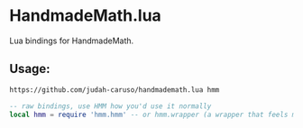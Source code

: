 # HandmadeMath.lua

Lua bindings for HandmadeMath.

## Usage:

```sh
https://github.com/judah-caruso/handmademath.lua hmm
```

```lua
-- raw bindings, use HMM how you'd use it normally
local hmm = require 'hmm.hmm' -- or hmm.wrapper (a wrapper that feels more lua-like)
```
